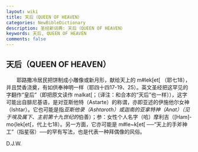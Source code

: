 ```yaml
---
layout: wiki
title: 天后（QUEEN OF HEAVEN）
categories: NewBibleDictionary
description: 圣经新词典: 天后（QUEEN OF HEAVEN）
keywords: 天后, QUEEN OF HEAVEN
comments: false
---
```


## 天后（QUEEN OF HEAVEN）

　　耶路撒冷居民把饼制成小雕像或新月形，献给天上的 m#lek[et[ （耶七18），并且焚香浇奠，有如供奉神明一样（耶四十四17-19、25）。英文圣经把这罕见的字翻作“皇后”（即把原文读作 malkat[；〔译注：和合本的“天后”也一样〕），这字可能出自腓尼基语，是对亚斯他特（Astarte）的称谓，亦即亚述的伊施他尔女神（Ishtar）。它也可能是指*亚斯他录（Ashtaroth）或迦南的亚拿特神（Anat）（见于埃及属下、主前第十九世纪的*伯善）；参：女性个人名字（哈）摩利吉（[Ham]-mo{lek[et[，代上七18）。另一方面，它亦可能是 m#le~k[et[ ──“天上的手斧神工”（指星宿）──的罕有写法，也是代表一种拜偶像的风俗。

D.J.W.









